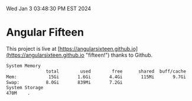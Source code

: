 Wed Jan  3 03:48:30 PM EST 2024

# Angular Fifteen


This project is live at [https://angularsixteen.github.io](https://angularsixteen.github.io "fifteen!") thanks to Github.

```bash
System Memory
               total        used        free      shared  buff/cache   available
Mem:            15Gi       1.6Gi       4.4Gi       115Mi       9.7Gi        13Gi
Swap:          8.0Gi       839Mi       7.2Gi
System Storage
470M	.
```
```bash
